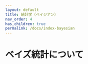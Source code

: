 ```yaml
---
layout: default
title: 統計学（ベイジアン）
nav_order: 4
has_children: true
permalink: /docs/index-bayesian
---
```


# ベイズ統計について